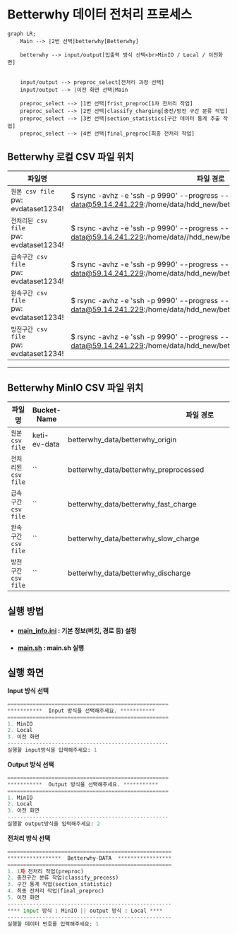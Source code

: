 # Betterwhy 데이터 전처리 프로세스

```mermaid
graph LR;
    Main --> |2번 선택|betterwhy[Betterwhy]
    
    betterwhy --> input/output[입출력 방식 선택<br>MinIO / Local / 이전화면]

    
    input/output --> preproc_select[전처리 과정 선택]
    input/output --> |이전 화면 선택|Main

    preproc_select --> |1번 선택|frist_preproc[1차 전처리 작업]
    preproc_select --> |2번 선택|classify_charging[충전/방전 구간 분류 작업]
    preproc_select --> |3번 선택|section_statistics[구간 데이터 통계 추출 작업]
    preproc_select --> |4번 선택|final_preproc[최종 전처리 작업]
```

## Betterwhy 로컬 CSV 파일 위치

| 파일명            | 파일 경로 | 
|-------------------|----------------------------------------------------------------------|
| `원본 csv file` <br>pw: evdataset1234!| $ rsync -avhz -e 'ssh -p 9990' --progress --partial data@59.14.241.229:/home/data/hdd_new/betterwhy_data/betterwhy_origin|
| `전처리된 csv file`<br>pw: evdataset1234!| $ rsync -avhz -e 'ssh -p 9990' --progress --partial data@59.14.241.229:/home/data//hdd_new/betterwhy_data/betterwhy_preproc|
| `급속구간 csv file`<br>pw: evdataset1234!| $ rsync -avhz -e 'ssh -p 9990' --progress --partial data@59.14.241.229:/home/data/hdd_new/betterwhy_data/betterwhy_fast_charge|
| `완속구간 csv file`<br>pw: evdataset1234!| $ rsync -avhz -e 'ssh -p 9990' --progress --partial data@59.14.241.229:/home/data/hdd_new/betterwhy_data/betterwhy_slow_charge|
| `방전구간 csv file`<br>pw: evdataset1234!|$ rsync -avhz -e 'ssh -p 9990' --progress --partial data@59.14.241.229:/home/data/hdd_new/betterwhy_data/betterwhy_discharge|
---

## Betterwhy MinIO CSV 파일 위치

| 파일명            | Bucket-Name |파일 경로|
|-------------------|----------------------------------------------------------------------|-|
| `원본 csv file`|keti-ev-data|betterwhy_data/betterwhy_origin　　　　　　　　　　　　　　　　　　　　　　|
| `전처리된 csv file`|``|betterwhy_data/betterwhy_preprocessed|
| `급속구간 csv file`|``|betterwhy_data/betterwhy_fast_charge|
| `완속구간 csv file`|``|betterwhy_data/betterwhy_slow_charge|
| `방전구간 csv file`|``|betterwhy_data/betterwhy_discharge|

## 실행 방법
- #### **[main_info.ini](../../main_info.ini)** : 기본 정보(버킷, 경로 등) 설정
- #### **[main.sh](../../main.sh)** : main.sh 실행

## 실행 화면
**Input 방식 선택**
```python
===================================================
***********  Input 방식을 선택해주세요. ***********
===================================================
1. MinIO
2. Local
3. 이전 화면
---------------------------------------------------
실행할 input방식을 입력해주세요: 1
```
**Output 방식 선택**
```python
===================================================
***********  Output 방식을 선택해주세요. ***********
===================================================
1. MinIO
2. Local
3. 이전 화면
---------------------------------------------------
실행할 output방식을 입력해주세요: 2
```
**전처리 방식 선택**
```python
====================================================
*****************  Betterwhy-DATA  *****************
====================================================
1. 1차 전처리 작업(preproc)
2. 충전구간 분류 작업(classify_precess)
3. 구간 통계 작업(section_statistic)
4. 최종 전처리 작업(final_preproc)
5. 이전 화면
----------------------------------------------------
**** input 방식 : MinIO || output 방식 : Local ****
----------------------------------------------------
실행할 데이터 번호를 입력해주세요: 1
```
